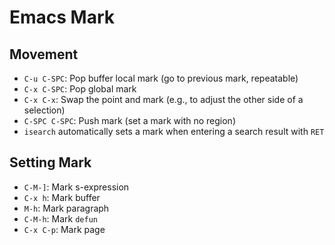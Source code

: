 # Emacs Mark

## Movement

- `C-u C-SPC`: Pop buffer local mark (go to previous mark, repeatable)
- `C-x C-SPC`: Pop global mark
- `C-x C-x`: Swap the point and mark (e.g., to adjust the other side of a selection)
- `C-SPC C-SPC`: Push mark (set a mark with no region)
- `isearch` automatically sets a mark when entering a search result with `RET`

## Setting Mark

- `C-M-]`: Mark s-expression
- `C-x h`: Mark buffer
- `M-h`: Mark paragraph
- `C-M-h`: Mark `defun`
- `C-x C-p`: Mark page
